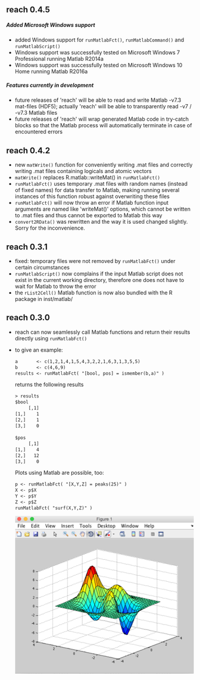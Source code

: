 ## reach 0.4.5
##### Added Microsoft Windows support
- added Windows support for ```runMatlabFct()```, ```runMatlabCommand()``` and ```runMatlabScript()```
- Windows support was successfully tested on Microsoft Windows 7 Professional running Matlab R2014a 
- Windows support was successfully tested on Microsoft Windows 10 Home running Matlab R2016a


##### Features currently in development
- future releases of 'reach' will be able to read and write Matlab -v7.3 mat-files (HDF5); actually 'reach' will be able to transparently read -v7 / -v7.3 Matlab files
- future releases of 'reach' will wrap generated Matlab code in try-catch blocks so that the Matlab process will automatically terminate in case of encountered errors




## reach 0.4.2
- new ```matWrite()``` function for conveniently writing .mat files and correctly writing .mat files containing logicals and atomic vectors
- ```matWrite()``` replaces R.matlab::writeMat() in ```runMatlabFct()```
- ```runMatlabFct()``` uses temporary .mat files with random names (instead of fixed names) for data transfer to Matlab, making running several instances of this function robust against overwriting these files
- ```runMatlabFct()``` will now throw an error if Matlab function input arguments are named like 'writeMat()' options, which cannot be written to .mat files and thus cannot be exported to Matlab this way
- ```convert2RData()``` was rewritten and the way it is used changed slightly. Sorry for the inconvenience.


## reach 0.3.1
- fixed: temporary files were not removed by ```runMatlabFct()``` under certain circumstances
- ```runMatlabScript()``` now complains if the input Matlab script does not exist in the current working directory, therefore one does not have to wait for Matlab to throw the error
- the ```rList2Cell()``` Matlab function is now also bundled with the R package in inst/matlab/


## reach 0.3.0
- reach can now seamlessly call Matlab functions and return their results directly using ```runMatlabFct()```
- to give an example:
    
    ```
    a       <- c(1,2,1,4,1,5,4,3,2,2,1,6,3,1,3,5,5)
    b       <- c(4,6,9)
    results <- runMatlabFct( "[bool, pos] = ismember(b,a)" )
    ```

    returns the following results

    ```
    > results
    $bool
         [,1]
    [1,]    1
    [2,]    1
    [3,]    0

    $pos
         [,1]
    [1,]    4
    [2,]   12
    [3,]    0
    ```

    Plots using Matlab are possible, too:

    ```
    p <- runMatlabFct( "[X,Y,Z] = peaks(25)" )
    X <- p$X
    Y <- p$Y
    Z <- p$Z
    runMatlabFct( "surf(X,Y,Z)" )
    ```

    ![3-D shaded surface plot](surf.png "3-D shaded surface plot")